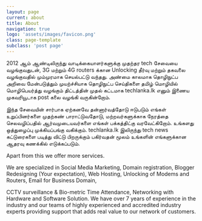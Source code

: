 ```yaml
---
layout: page
current: about
title: About
navigation: true
logo: 'assets/images/favicon.png'
class: page-template
subclass: 'post page'
---
```


2012 ஆம் ஆண்டிலிருந்து வாடிக்கையாளர்களுக்கு முதற்தர tech சேவையை வழங்குவதுடன், 3G மற்றும் 4G routers க்கான Unlocking தீர்வு மற்றும் தகவலை வழங்குவதில் மும்முரமாக செயல்பட்டு வந்தது. அண்மை காலமாக தொழிநுட்ப அறிவை மேன்படுத்தும் முயற்ச்சியாக தொழிநுட்ப செய்திகளை தமிழ் மொழியில்  மொழிபெயர்த்து வழங்கும் திட்டத்தின் முதல் கட்டமாக techlanka.lk எனும் இணைய முகவரியூடாக post கலை வழங்கி வருகின்றோம்.

இந்த சேவையின் சார்பாக ஏற்கனவே தன்னார்வத்தோடு ஈடுபடும் எங்கள் உறுப்பினர்களை முதற்கண் பாராட்டுவதோடு, மற்றவர்களுக்காக நேரத்தை செலவழிப்பதில் ஆர்வமுடையவர்களை எங்கள் பக்கத்திட்கு வரவேட்கிறோம். உங்களது ஒத்துழைப்பு முக்கியப்பங்கு வகிக்கும். techlanka.lk இலிருந்து tech news கட்டுரைகளை படித்து விட்டு பிறருக்கும் பகிர்வதன் மூலம் உங்களின் எங்களுக்கான ஆதரவு கணக்கில் எடுக்கப்படும்.

Apart from this we offer more services.

We are specialized in Social Media Marketing, Domain registration, Blogger Redesigning (Your expectation), Web Hosting, Unlocking of Modems and Routers, Email for Business Domain,

CCTV surveillance & Bio-metric Time Attendance, Networking with Hardware and Software Solution. We have over 7 years of experience in the industry and our teams of highly experienced and accredited industry experts providing support that adds real value to our network of customers.
